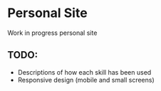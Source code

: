 # Personal Site

Work in progress personal site

## TODO:
* Descriptions of how each skill has been used
* Responsive design (mobile and small screens)
